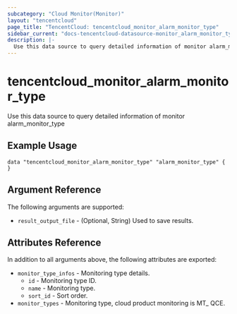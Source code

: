 ```yaml
---
subcategory: "Cloud Monitor(Monitor)"
layout: "tencentcloud"
page_title: "TencentCloud: tencentcloud_monitor_alarm_monitor_type"
sidebar_current: "docs-tencentcloud-datasource-monitor_alarm_monitor_type"
description: |-
  Use this data source to query detailed information of monitor alarm_monitor_type
---
```


# tencentcloud_monitor_alarm_monitor_type

Use this data source to query detailed information of monitor alarm_monitor_type

## Example Usage

```hcl
data "tencentcloud_monitor_alarm_monitor_type" "alarm_monitor_type" {
}
```

## Argument Reference

The following arguments are supported:

* `result_output_file` - (Optional, String) Used to save results.

## Attributes Reference

In addition to all arguments above, the following attributes are exported:

* `monitor_type_infos` - Monitoring type details.
  * `id` - Monitoring type ID.
  * `name` - Monitoring type.
  * `sort_id` - Sort order.
* `monitor_types` - Monitoring type, cloud product monitoring is MT_ QCE.




